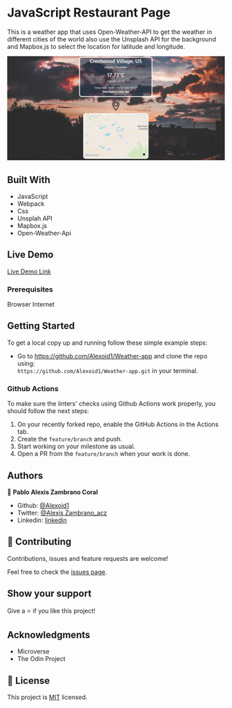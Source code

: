 # JavaScript Restaurant Page
This is a weather app that uses Open-Weather-API to get the weather in different cities of the world also use the Unsplash API for the background and Mapbox.js to select the location for latitude and longitude.

![screenshot](./images/screen.png)


## Built With

- JavaScript
- Webpack
- Css
- Unsplah API
- Mapbox.js
- Open-Weather-Api

## Live Demo
[Live Demo Link](https://rawcdn.githack.com/Alexoid1/Weather-app/14f1009e59269c3b32bd62707172026ef5b5fb44/dist/index.html)
 

### Prerequisites

Browser
Internet

## Getting Started

To get a local copy up and running follow these simple example steps:

- Go to https://github.com/Alexoid1/Weather-app and clone the repo using: <br>
`https://github.com/Alexoid1/Weather-app.git` in your terminal.

### Github Actions

To make sure the linters' checks using Github Actions work properly, you should follow the next steps:

1. On your recently forked repo, enable the GitHub Actions in the Actions tab.
2. Create the `feature/branch` and push.
3. Start working on your milestone as usual.
4. Open a PR from the `feature/branch` when your work is done.


## Authors

👤 **Pablo Alexis Zambrano Coral**
- Github: [@Alexoid1](https://github.com/Alexoid1)
- Twitter: [@Alexis Zambrano_acz](https://twitter.com/pablo_acz)
- Linkedin: [linkedin](https://www.linkedin.com/in/pablo-alexis-zambrano-coral-7a614a189/)

## 🤝 Contributing

Contributions, issues and feature requests are welcome!

Feel free to check the [issues page](https://github.com/Alexoid1/Weather-app/issues).

## Show your support

Give a ⭐️ if you like this project!

## Acknowledgments

- Microverse
- The Odin Project


## 📝 License

This project is [MIT]() licensed.
